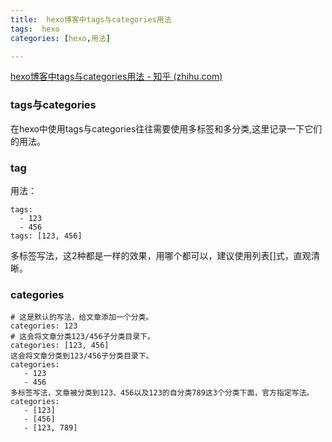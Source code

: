 ```yaml
---
title:  hexo博客中tags与categories用法
tags:  hexo
categories: [hexo,用法]

---
```


[hexo博客中tags与categories用法 - 知乎 (zhihu.com)](https://zhuanlan.zhihu.com/p/348131730)

### tags与categories

在hexo中使用tags与categories往往需要使用多标签和多分类,这里记录一下它们的用法。

### tag

用法：

```text
tags:
  - 123
  - 456
tags: [123, 456]
```

多标签写法，这2种都是一样的效果，用哪个都可以，建议使用列表[]式，直观清晰。

### categories

```text
# 这是默认的写法，给文章添加一个分类。
categories: 123
# 这会将文章分类123/456子分类目录下。
categories: [123, 456]
这会将文章分类到123/456子分类目录下。
categories:
   - 123
   - 456
多标签写法，文章被分类到123、456以及123的自分类789这3个分类下面，官方指定写法。
categories:
   - [123]
   - [456]
   - [123, 789]
```
